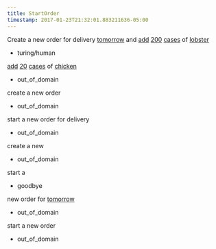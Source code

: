 ```yaml
---
title: StartOrder
timestamp: 2017-01-23T21:32:01.883211636-05:00
---
```


Create a new order for delivery [tomorrow](time/deliveryDate#order) and [add](action#order) [200](number/quantity#item) [cases](quantityUom#item) of [lobster](item#name)
* turing/human

[add](action#order) [20](number/quantity#item) [cases](quantityUom#item) of [chicken](name#item)
* out_of_domain

create a new order
* out_of_domain

start a new order for delivery
* out_of_domain

create a new
* out_of_domain

start a
* goodbye

new order for [tomorrow](time/deliveryDate#order)
* out_of_domain

start a new order
* out_of_domain
